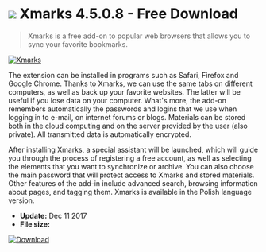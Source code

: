 # ![](https://cdn.softexe.net/static/icon/win.gif) Xmarks 4.5.0.8 - Free Download

> Xmarks is a free add-on to popular web browsers that allows you to sync your favorite bookmarks.

[![Xmarks](https:https://tse4.mm.bing.net/th?id=OIP.qa4Klb21slU073xJEui17gHaFj&pid=Api)](https://softexe.net/win/system/archive-programs/xmarks:pRgcf.html)

The extension can be installed in programs such as Safari, Firefox and Google Chrome. Thanks to Xmarks, we can use the same tabs on different computers, as well as back up your favorite websites. The latter will be useful if you lose data on your computer. What's more, the add-on remembers automatically the passwords and logins that we use when logging in to e-mail, on internet forums or blogs. Materials can be stored both in the cloud computing and on the server provided by the user (also private). All transmitted data is automatically encrypted.
 
 After installing Xmarks, a special assistant will be launched, which will guide you through the process of registering a free account, as well as selecting the elements that you want to synchronize or archive. You can also choose the main password that will protect access to Xmarks and stored materials. Other features of the add-in include advanced search, browsing information about pages, and tagging them. Xmarks is available in the Polish language version.


- **Update:** Dec 11 2017
- **File size:** 

[![Download](https://cdn.softexe.net/static/img/download.png)](https://softexe.net/win/system/archive-programs/xmarks:pRgcf.html)

